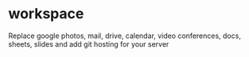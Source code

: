 # workspace
Replace google photos, mail, drive, calendar, video conferences, docs, sheets, slides and add git hosting for your server
